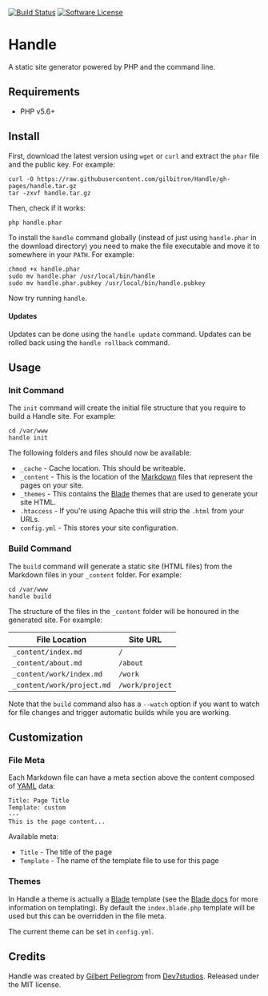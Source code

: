[![Build Status](https://travis-ci.org/gilbitron/Handle.svg?branch=master)](https://travis-ci.org/gilbitron/Handle)
[![Software License](https://img.shields.io/badge/license-MIT-brightgreen.svg)](LICENSE)

# Handle

A static site generator powered by PHP and the command line.

## Requirements

* PHP v5.6+

## Install

First, download the latest version using `wget` or `curl` and extract the `phar` file and the public key. For example:

```
curl -O https://raw.githubusercontent.com/gilbitron/Handle/gh-pages/handle.tar.gz
tar -zxvf handle.tar.gz
```

Then, check if it works:

```
php handle.phar
```

To install the `handle` command globally (instead of just using `handle.phar` in the download directory) you need to 
make the file executable and move it to somewhere in your `PATH`. For example:

```
chmod +x handle.phar
sudo mv handle.phar /usr/local/bin/handle
sudo mv handle.phar.pubkey /usr/local/bin/handle.pubkey
```

Now try running `handle`.

#### Updates

Updates can be done using the `handle update` command. Updates can be rolled back using the `handle rollback` command.

## Usage

### Init Command

The `init` command will create the initial file structure that you require to build a Handle site. For example:

```
cd /var/www
handle init
```

The following folders and files should now be available:

* `_cache` - Cache location. This should be writeable.
* `_content` - This is the location of the [Markdown](https://en.wikipedia.org/wiki/Markdown) files that represent the pages on your site.
* `_themes` - This contains the [Blade](https://laravel.com/docs/5.1/blade) themes that are used to generate your site HTML.
* `.htaccess` - If you're using Apache this will strip the `.html` from your URLs.
* `config.yml` - This stores your site configuration.

### Build Command

The `build` command will generate a static site (HTML files) from the Markdown files in your `_content` folder. For example:

```
cd /var/www
handle build
```

The structure of the files in the `_content` folder will be honoured in the generated site. For example:
 
 File Location             | Site URL       
 ------------------------- | ---------------
 `_content/index.md`        | `/`            
 `_content/about.md`        | `/about`       
 `_content/work/index.md`   | `/work`        
 `_content/work/project.md` | `/work/project`
 
 Note that the `build` command also has a `--watch` option if you want to watch for file changes and trigger
 automatic builds while you are working.
 
## Customization
 
### File Meta
 
Each Markdown file can have a meta section above the content composed of [YAML](http://yaml.org/) data:
 
```
Title: Page Title
Template: custom
---
This is the page content...
```

Available meta:

* `Title` - The title of the page
* `Template` - The name of the template file to use for this page

### Themes

In Handle a theme is actually a [Blade](https://laravel.com/docs/5.1/blade) template (see the
[Blade docs](https://laravel.com/docs/5.1/blade) for more information on templating). By default the `index.blade.php`
template will be used but this can be overridden in the file meta.

The current theme can be set in `config.yml`.

## Credits

Handle was created by [Gilbert Pellegrom](http://gilbert.pellegrom.me) from
[Dev7studios](http://dev7studios.com). Released under the MIT license.